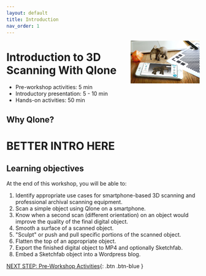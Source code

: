 ```yaml
---
layout: default
title: Introduction 
nav_order: 1
---
```


<img src="images/logo.png" style="float:right;width:180px;" alt="logo">

# Introduction to 3D Scanning With Qlone

- Pre-workshop activities: 5 min 
- Introductory presentation: 5 - 10 min
- Hands-on activities: 50 min

## Why Qlone? 

# **BETTER INTRO HERE**

## Learning objectives

At the end of this workshop, you will be able to:

1.  Identify appropriate use cases for smartphone-based 3D scanning and professional archival scanning equipment.
2.  Scan a simple object using Qlone on a smartphone.
3.  Know when a second scan (different orientation) on an object would improve the quality of the final digital object.
4.  Smooth a surface of a scanned object.
5.  "Sculpt" or push and pull specific portions of the scanned object.
6.  Flatten the top of an appropriate object.
7.  Export the finished digital object to MP4 and optionally Sketchfab.
8.  Embed a Sketchfab object into a Wordpress blog.
 
[NEXT STEP: Pre-Workshop Activities](pre-workshop.html){: .btn .btn-blue }
